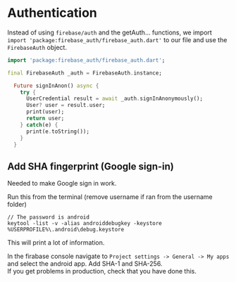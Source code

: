 # Authentication

Instead of using `firebase/auth` and the getAuth... functions, we import `import 'package:firebase_auth/firebase_auth.dart'` to our file and use the `FirebaseAuth` object.

```dart
import 'package:firebase_auth/firebase_auth.dart';

final FirebaseAuth _auth = FirebaseAuth.instance;

  Future signInAnon() async {
    try {
      UserCredential result = await _auth.signInAnonymously();
      User? user = result.user;
      print(user);
      return user;
    } catch(e) {
      print(e.toString());
    }
  }
```

## Add SHA fingerprint (Google sign-in)
Needed to make Google sign in work.

Run this from the terminal (remove username if ran from the username folder)
```
// The password is android
keytool -list -v -alias androiddebugkey -keystore %USERPROFILE%\.android\debug.keystore
```

This will print a lot of information.

In the firabase console navigate to `Project settings -> General -> My apps` and select the android app. Add SHA-1 and SHA-256.\
If you get problems in production, check that you have done this.